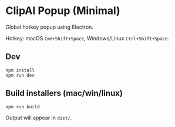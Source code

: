 # ClipAI Popup (Minimal)

Global hotkey popup using Electron.

Hotkey: macOS `Cmd+Shift+Space`, Windows/Linux `Ctrl+Shift+Space`.

## Dev
```
npm install
npm run dev
```

## Build installers (mac/win/linux)
```
npm run build
```

Output will appear in `dist/`.
